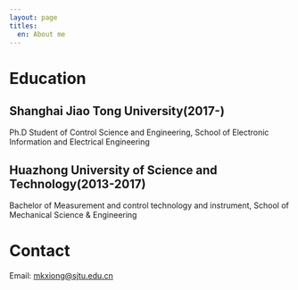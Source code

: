 ```yaml
---
layout: page
titles:
  en: About me
---
```


# Education

## Shanghai Jiao Tong University(2017-)

Ph.D Student of Control Science and Engineering, School of Electronic Information and Electrical Engineering

## Huazhong University of Science and Technology(2013-2017)

Bachelor of Measurement and control technology and instrument, School of Mechanical Science & Engineering

# Contact

Email: mkxiong@sjtu.edu.cn